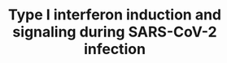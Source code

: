 ---
annotations:
- id: DOID:934
  parent: disease by infectious agent
  type: Disease Ontology
  value: viral infectious disease
- id: DOID:0080600
  parent: disease by infectious agent
  type: Disease Ontology
  value: COVID-19
- id: PW:0000003
  parent: signaling pathway
  type: Pathway Ontology
  value: signaling pathway
- id: PW:0000895
  parent: signaling pathway
  type: Pathway Ontology
  value: type I interferon signaling pathway
- id: DOID:2945
  parent: disease by infectious agent
  type: Disease Ontology
  value: severe acute respiratory syndrome
authors:
- AlexanderPico
- Egonw
- Fehrhart
- NhungP
- DeSl
- AnnaNi
- Eweitz
- Finterly
- Mkutmon
citedin:
- link: PMC9519890
  title: 'Tissue-specific pathway activities: A retrospective analysis in COVID-19
    patients (2022)'
- link: PMC9537444
  title: Bioinformatics and systems-biology analysis to determine the effects of Coronavirus
    disease 2019 on patients with allergic asthma (2022)
- link: 10.3389/fcimb.2023.1280223
  title: Discovering common pathogenetic processes between COVID-19 and tuberculosis
    by bioinformatics and system biology approach (2023)
- link: 10.1155/2022/3515001
  title: Combination of Enrichment Using Gene Ontology and Transcriptomic Analysis
    Revealed Contribution of Interferon Signaling to Severity of COVID-19 (2022)
- link: 10.1038/s41586-024-07873-4
  title: Fibrin drives thromboinflammation and neuropathology in COVID-19 (2024)
- link: 10.3390/ijms25115731
  title: Longitudinal Neuropathological Consequences of Extracranial Radiation Therapy
    in Mice (2024)
- link: 10.3390/ijms25115731
  title: Longitudinal Neuropathological Consequences of Extracranial Radiation Therapy
    in Mice (2024)
- link: 10.1016/j.stemcr.2023.05.007
  title: Parallel use of human stem cell lung and heart models provide insights for
    SARS-CoV-2 treatment (2023)
- link: PMC11951896
  title: 'Dynamic Gene Attention Focus (DyGAF): Enhancing Biomarker Identification
    Through Dual-Model Attention Networks'
- link: PMC12323659
  title: Decoding the transcriptome from bulk RNA of infection-naïve versus imprinted
    patients with SARS-CoV-2 Omicron B.1.1.529 (2025)
communities:
- COVID19
description: The induction of Type I interferons and signaling is the first response
  leading to the innate immune reactions during SARS-COV-2 infection. The virus can
  enter host cells through two mechanisms. If it enters the cell via diffusion mediated
  by TMPRSS2, the virus ssRNA will be detected by RIG-I and MDA5 in the cytosol. If
  the virus enters the cell via endocytosis, the spike proteins will be processed
  by CTSL in the lysosome leading to the detection of ssRNA by TLR3,7 and 9 (PMID
  33506952). The extracellular virus can also be detected by TLR2,4 and 6 (PMID 33506952).
  The higher production of TLR4 in men and the presence of TLR7 on the X chromosome
  may contribute to the different responses between women and men during SARS-CoV
  2 infection (PMID 33506952).   TLR7 MYD88-dependent signaling is inhibited at multiple
  steps by the SARS-CoV Papain-Like Protease (PLpro) domain of nsp3 (red oval). The
  signaling pathway is critical to induction of type I interferons (INF-I) via IRF3,
  AP-1 and NFkB transcription factors. INF-I triggers the JAK/STAT pathway leading
  to the induction of interferon-stimulated genes (ISGs), such as OAS and PKR, which
  go one to conduct the innate immune response. TREML4 has been shown to be necessary
  for MYD88 recruitment by TLR7 and STAT1 participation. The inhibition of SARS-CoV-2
  PLpro by GRL0617 is proposed based on Ratia, et al. 2008 and 100% sequence identity
  between SARS-CoV and SARS-CoV-2 across all 13 residues of PLpro involved in binding
  GRL0617 (82.9% identity across 316 amino acids) as determined by the alignment of
  RefSeq YP_009725299.1 and PDB 3E9S (https://alexanderpico.github.io/SARS-CoV-2_Alignments/#Nsp3_PLpro_domain).
  The antimicrobial agent, azithromycin, is in clincal trials as COVID-19 therapy
  in combination with hydroxychloroquine (Gautret 2020) has been shown to modulate
  inflammation by inhibiting the activation of many of these same transcription factors.
last-edited: 2024-10-30
ndex: 9f30ac89-8b6f-11eb-9e72-0ac135e8bacf
organisms:
- Homo sapiens
redirect_from:
- /index.php/Pathway:WP4868
- /instance/WP4868
- /instance/WP4868_r135713
revision: r135713
schema-jsonld:
- '@context': https://schema.org/
  '@id': https://wikipathways.github.io/pathways/WP4868.html
  '@type': Dataset
  creator:
    '@type': Organization
    name: WikiPathways
  description: The induction of Type I interferons and signaling is the first response
    leading to the innate immune reactions during SARS-COV-2 infection. The virus
    can enter host cells through two mechanisms. If it enters the cell via diffusion
    mediated by TMPRSS2, the virus ssRNA will be detected by RIG-I and MDA5 in the
    cytosol. If the virus enters the cell via endocytosis, the spike proteins will
    be processed by CTSL in the lysosome leading to the detection of ssRNA by TLR3,7
    and 9 (PMID 33506952). The extracellular virus can also be detected by TLR2,4
    and 6 (PMID 33506952). The higher production of TLR4 in men and the presence of
    TLR7 on the X chromosome may contribute to the different responses between women
    and men during SARS-CoV 2 infection (PMID 33506952).   TLR7 MYD88-dependent signaling
    is inhibited at multiple steps by the SARS-CoV Papain-Like Protease (PLpro) domain
    of nsp3 (red oval). The signaling pathway is critical to induction of type I interferons
    (INF-I) via IRF3, AP-1 and NFkB transcription factors. INF-I triggers the JAK/STAT
    pathway leading to the induction of interferon-stimulated genes (ISGs), such as
    OAS and PKR, which go one to conduct the innate immune response. TREML4 has been
    shown to be necessary for MYD88 recruitment by TLR7 and STAT1 participation. The
    inhibition of SARS-CoV-2 PLpro by GRL0617 is proposed based on Ratia, et al. 2008
    and 100% sequence identity between SARS-CoV and SARS-CoV-2 across all 13 residues
    of PLpro involved in binding GRL0617 (82.9% identity across 316 amino acids) as
    determined by the alignment of RefSeq YP_009725299.1 and PDB 3E9S (https://alexanderpico.github.io/SARS-CoV-2_Alignments/#Nsp3_PLpro_domain).
    The antimicrobial agent, azithromycin, is in clincal trials as COVID-19 therapy
    in combination with hydroxychloroquine (Gautret 2020) has been shown to modulate
    inflammation by inhibiting the activation of many of these same transcription
    factors.
  keywords:
  - ACE2
  - Azithromycin
  - GRL0617
  - IFNAR1
  - IFNAR2
  - IKBKE
  - INF-I alpha/ beta
  - IRAK4
  - IRF3
  - IRF7
  - IRF9
  - JAK1
  - MAVS
  - 'MDA5 '
  - MYD88
  - OAS1
  - OAS2
  - OAS3
  - PKR
  - PLpro (nsp3)
  - RIG-I (DDX58)
  - STAT1
  - STAT2
  - TBK1
  - TLR2
  - TLR3
  - TLR4
  - TLR6
  - TLR7
  - TLR9
  - TMPRSS2
  - TRAF3
  - TRAF6
  - 'TREML4 '
  - TYK2
  - nsp1
  - nsp10
  - nsp13
  - nsp14
  - nsp15
  - nsp16
  - orf3a
  - orf6
  license: CC0
  name: Type I interferon induction and signaling during SARS-CoV-2 infection
seo: CreativeWork
title: Type I interferon induction and signaling during SARS-CoV-2 infection
wpid: WP4868
---